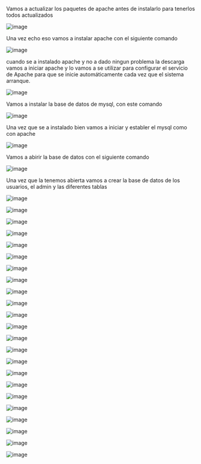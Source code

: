 Vamos a actualizar los paquetes de apache antes de instalarlo para tenerlos todos actualizados

![image](https://github.com/user-attachments/assets/e2f5c111-34c9-46eb-a918-04f7f25aa68e)

Una vez echo eso vamos a instalar apache con el siguiente comando

![image](https://github.com/user-attachments/assets/c5b4d794-c2cc-4515-8a88-5b343ea04e59)

cuando se a instalado apache y no a dado ningun problema la descarga vamos a iniciar apache y 
lo vamos a se utilizar para configurar el servicio de Apache para que se inicie automáticamente cada vez que el sistema arranque.

![image](https://github.com/user-attachments/assets/51b35c8d-d1af-413d-b79f-b20e1e16aeee)

Vamos a instalar la base de datos de mysql, con este comando

![image](https://github.com/user-attachments/assets/18465fc7-255f-4cea-ab5f-12229fd1c1f0)

Una vez que se a instalado bien vamos a iniciar y establer el mysql como con apache 

![image](https://github.com/user-attachments/assets/a8f3255c-eff8-4140-a456-6412ccafa7e2)

Vamos a abirir la base de datos con el siguiente comando

![image](https://github.com/user-attachments/assets/7534cab8-9b6f-4b5c-86d1-6e262ac59e8e)

Una vez que la tenemos abierta vamos a crear la base de datos de los usuarios, el admin
y las diferentes tablas 

![image](https://github.com/user-attachments/assets/f69a3404-4dd3-4bea-ac00-9c25865637fc)

![image](https://github.com/user-attachments/assets/518c3f26-5484-4864-9043-254f93f3e76a)

![image](https://github.com/user-attachments/assets/c1fa1443-1aa1-4203-a807-52e81b5524ab)

![image](https://github.com/user-attachments/assets/2fb70d0c-2938-4e9a-b9c9-b83d75102332)

![image](https://github.com/user-attachments/assets/0a550c31-b5dc-42cd-84f3-231a52d8b050)

![image](https://github.com/user-attachments/assets/d1fd4afa-479f-40f7-b291-b229708cc97e)

![image](https://github.com/user-attachments/assets/85d1096d-a6e9-4c32-a555-dcc424c65b73)

![image](https://github.com/user-attachments/assets/fd8e76ff-6be6-4400-a3fd-fdf9c3cd0cd2)

![image](https://github.com/user-attachments/assets/a7ed77a9-5b91-4cb6-849f-3e5ef5e4d626)

![image](https://github.com/user-attachments/assets/6e11fc62-706c-4432-adf9-b2e282a66975)

![image](https://github.com/user-attachments/assets/3e028f38-d0e6-43dd-948b-0cd096e0d306)

![image](https://github.com/user-attachments/assets/b5263d96-7ee8-4efd-96ab-6893c7c6cbf4)

![image](https://github.com/user-attachments/assets/9c633b7d-d4e2-46cb-8776-26700577d956)

![image](https://github.com/user-attachments/assets/417233ac-0a6b-4acd-8880-ebd43b517cc4)

![image](https://github.com/user-attachments/assets/9f135a78-69d6-4046-bcf9-83273de0c7fa)

![image](https://github.com/user-attachments/assets/cabc3bb3-f98c-4d27-be65-253dd64f5e7f)

![image](https://github.com/user-attachments/assets/2f0ffaef-0da3-4334-bf08-a7ccb4853282)

![image](https://github.com/user-attachments/assets/9c735e8e-2d4d-4089-b720-98d43ddb2c7a)

![image](https://github.com/user-attachments/assets/bacccf7f-d4b9-414b-bda5-6fb5ead6ab8b)

![image](https://github.com/user-attachments/assets/19897122-8676-4dc4-8e8f-1e8ad0727619)

![image](https://github.com/user-attachments/assets/43269691-27c6-4d99-befb-e57999bf0f39)

![image](https://github.com/user-attachments/assets/b37d6bc7-6f17-42d5-974d-be8e0bba6197)

![image](https://github.com/user-attachments/assets/b7aa660b-8549-42b3-ba9a-5861707626e8)




























